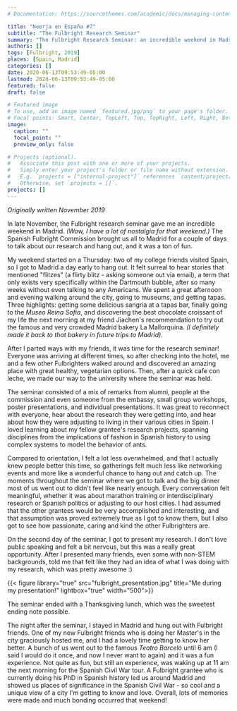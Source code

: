 ```yaml
---
# Documentation: https://sourcethemes.com/academic/docs/managing-content/

title: "Neerja en España #7"
subtitle: "The Fulbright Research Seminar"
summary: "The Fulbright Research Seminar: an incredible weekend in Madrid"
authors: []
tags: [Fulbright, 2019]
places: [Spain, Madrid]
categories: []
date: 2020-06-13T09:53:49-05:00
lastmod: 2020-06-13T09:53:49-05:00
featured: false
draft: false

# Featured image
# To use, add an image named `featured.jpg/png` to your page's folder.
# Focal points: Smart, Center, TopLeft, Top, TopRight, Left, Right, BottomLeft, Bottom, BottomRight.
image:
  caption: ""
  focal_point: ""
  preview_only: false

# Projects (optional).
#   Associate this post with one or more of your projects.
#   Simply enter your project's folder or file name without extension.
#   E.g. `projects = ["internal-project"]` references `content/project/deep-learning/index.md`.
#   Otherwise, set `projects = []`.
projects: []
---
```


*Originally written November 2019*

In late November, the Fulbright research seminar gave me an incredible weekend in Madrid. *(Wow, I have a lot of nostalgia for that weekend.)* The Spanish Fulbright Commission brought us all to Madrid for a couple of days to talk about our research and hang out, and it was a ton of fun. 

My weekend started on a Thursday: two of my college friends visited Spain, so I got to Madrid a day early to hang out. It felt surreal to hear stories that mentioned "flitzes" (a flirty blitz - asking someone out via email), a term that only exists very specifically within the Dartmouth bubble, after so many weeks without even talking to any Americans. We spent a great afternoon and evening walking around the city, going to museums, and getting tapas. Three highlights: getting some delicious sangria at a tapas bar, finally going to the *Museo Reina Sofia*, and discovering the best chocolate croissant of my life the next morning at my friend Jiachen's recommendation to try out the famous and very crowded Madrid bakery La Mallorquina. *(I definitely made it back to that bakery in future trips to Madrid).*

After I parted ways with my friends, it was time for the research seminar! Everyone was arriving at different times, so after checking into the hotel, me and a few other Fulbrighters walked around and discovered an amazing place with great healthy, vegetarian options. Then, after a quick cafe con leche, we made our way to the university where the seminar was held. 

The seminar consisted of a mix of remarks from alumni, people at the commission and even someone from the embassy, small group workshops, poster presentations, and individual presentations. It was great to reconnect with everyone, hear about the research they were getting into, and hear about how they were adjusting to living in their various cities in Spain. I loved learning about my fellow grantee's research projects, spanning disciplines from the implications of fashion in Spanish history to using complex systems to model the behavior of ants.

Compared to orientation, I felt a lot less overwhelmed, and that I actually knew people better this time, so gatherings felt much less like networking events and more like a wonderful chance to hang out and catch up. The moments throughout the seminar where we got to talk and the big dinner most of us went out to didn't feel like nearly enough. Every conversation felt meaningful, whether it was about marathon training or interdisciplinary research or Spanish politics or adjusting to our host cities. I had assumed that the other grantees would be very accomplished and interesting, and that assumption was proved extremely true as I got to know them, but I also got to see how passionate, caring and kind the other Fulbrighters are.

On the second day of the seminar, I got to present my research. I don't love public speaking and felt a bit nervous, but this was a really great opportunity. After I presented many friends, even some with non-STEM backgrounds, told me that felt like they had an idea of what I was doing with my research, which was pretty awesome :) 

 {{< figure library="true" src="fulbright_presentation.jpg" title="Me during my presentation!" lightbox="true" width="500">}}

The seminar ended with a Thanksgiving lunch, which was the sweetest ending note possible.

The night after the seminar, I stayed in Madrid and hung out with Fulbright friends. One of my new Fulbright friends who is doing her Master's in the city graciously hosted me, and I had a lovely time getting to know her better. A bunch of us went out to the famous *Teatro Barceló* until 6 am (I said I would do it once, and now I never want to again) and it was a fun experience. Not quite as fun, but still an experience, was waking up at 11 am the next morning for the Spanish Civil War tour. A Fulbright grantee who is currently doing his PhD in Spanish history led us around Madrid and showed us places of significance in the Spanish Civil War - so cool and a unique view of a city I'm getting to know and love. Overall, lots of memories were made and much bonding occurred that weekend!
